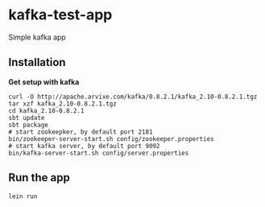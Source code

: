# kafka-test-app

Simple kafka app

## Installation

**Get setup with kafka**

```
curl -O http://apache.arvixe.com/kafka/0.8.2.1/kafka_2.10-0.8.2.1.tgz
tar xzf kafka_2.10-0.8.2.1.tgz
cd kafka_2.10-0.8.2.1
sbt update
sbt package
# start zookeepker, by default port 2181
bin/zookeeper-server-start.sh config/zookeeper.properties
# start kafka server, by default port 9092
bin/kafka-server-start.sh config/server.properties
```

## Run the app

```
lein run
```
